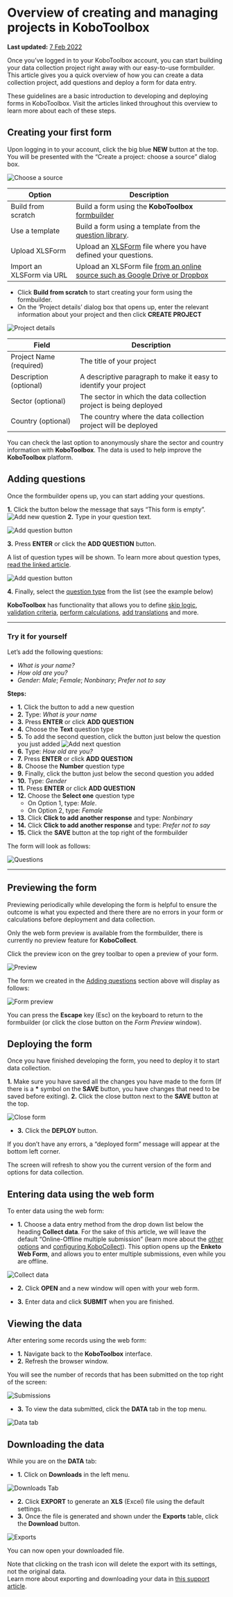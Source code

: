# Overview of creating and managing projects in KoboToolbox
**Last updated:** <a href="https://github.com/kobotoolbox/docs/blob/7d513b8500d4abf789e0c42c10827738cfba7059/source/overview_of_creating_a_project.md" class="reference">7 Feb 2022</a>

Once you’ve logged in to your KoboToolbox account, you can start building your
data collection project right away with our easy-to-use formbuilder. This
article gives you a quick overview of how you can create a data collection
project, add questions and deploy a form for data entry.

These guidelines are a basic introduction to developing and deploying forms in
KoboToolbox. Visit the articles linked throughout this overview to learn more
about each of these steps.

## Creating your first form

Upon logging in to your account, click the big blue **NEW** button at the top.
You will be presented with the “Create a project: choose a source” dialog box.

![Choose a source](images/overview_of_creating_a_project/choose_source.png)

| Option                    | Description                                                                                                           |
| ------------------------- | --------------------------------------------------------------------------------------------------------------------- |
| Build from scratch        | Build a form using the **KoboToolbox** <a href="formbuilder.html" class="reference">formbuilder</a>                   |
| Use a template            | Build a form using a template from the <a href="add_questions_library.html" class="reference">question library</a>.   |
| Upload XLSForm            | Upload an <a href="https://xlsform.org" class="reference">XLSForm</a> file where you have defined your questions.     |
| Import an XLSForm via URL | Upload an XLSForm file <a href="xls_url.html" class="reference">from an online source such as Google Drive or Dropbox |

-   Click **Build from scratch** to start creating your form using the
    formbuilder.
-   On the ‘Project details’ dialog box that opens up, enter the relevant
    information about your project and then click **CREATE PROJECT**

![Project details](images/overview_of_creating_a_project/project_details.png)

| Field                   | Description                                                       |
| ----------------------- | ----------------------------------------------------------------- |
| Project Name (required) | The title of your project                                         |
| Description (optional)  | A descriptive paragraph to make it easy to identify your project  |
| Sector (optional)       | The sector in which the data collection project is being deployed |
| Country (optional)      | The country where the data collection project will be deployed    |

<p class="note">
  You can check the last option to anonymously share the sector and country
  information with <strong>KoboToolbox</strong>. The data is used to help
  improve the <strong>KoboToolbox</strong> platform.
</p>

## Adding questions

Once the formbuilder opens up, you can start adding your questions.

**1.** Click the <i class="k-icon k-icon-plus"></i> button below the message
that says “This form is empty”.
![Add new question](images/overview_of_creating_a_project/add_new_question.png)
**2.** Type in your question text.

![Add question button](images/overview_of_creating_a_project/add_question_button.png)

**3.** Press **ENTER** or click the **ADD QUESTION** button.

A list of question types will be shown. To learn more about question types,
[read the linked article](question_types.md).

![Add question button](images/overview_of_creating_a_project/question_types.png)

**4.** Finally, select the [question type](question_types.md) from the list (see
the example below)

<p class="note">
  <strong>KoboToolbox</strong> has functionality that allows you to define
  <a class="reference" href="skip_logic.html">skip logic</a>,
  <a class="reference" href="validation_criteria.html">validation criteria</a>,
  <a class="reference" href="calculate_questions.html">perform calculations</a>,
  <a class="reference" href="language_dashboard.html">add translations</a> and
  more.
</p>

---

### Try it for yourself

Let’s add the following questions:

-   _What is your name?_
-   _How old are you?_
-   _Gender_: _Male_; _Female_; _Nonbinary_; _Prefer not to say_

**Steps:**

-   **1.** Click the <i class="k-icon k-icon-plus"></i> button to add a new
    question
-   **2.** Type: _What is your name_
-   **3.** Press **ENTER** or click **ADD QUESTION**
-   **4.** Choose the **Text** question type
-   **5.** To add the second question, click the
    <i class="k-icon k-icon-plus"></i> button just below the question you just
    added
    ![Add next question](images/overview_of_creating_a_project/add_next_question.png)
-   **6.** Type: _How old are you?_
-   **7.** Press **ENTER** or click **ADD QUESTION**
-   **8.** Choose the **Number** question type
-   **9.** Finally, click the <i class="k-icon k-icon-plus"></i> button just
    below the second question you added
-   **10.** Type: _Gender_
-   **11.** Press **ENTER** or click **ADD QUESTION**
-   **12.** Choose the **Select one** question type
    -   On Option 1, type: _Male_.
    -   On Option 2, type: _Female_
-   **13.** Click **Click to add another response** and type: _Nonbinary_
-   **14.** Click **Click to add another response** and type: _Prefer not to
    say_
-   **15.** Click the **SAVE** button at the top right of the formbuilder

The form will look as follows:

![Questions](images/overview_of_creating_a_project/questions.png)

---

## Previewing the form

Previewing periodically while developing the form is helpful to ensure the
outcome is what you expected and there there are no errors in your form or
calculations before deployment and data collection.

<p class="note">
  Only the web form preview is available from the formbuilder, there is
  currently no preview feature for <strong>KoboCollect</strong>.
</p>

Click the <i class="k-icon k-icon-view"></i> preview icon on the grey toolbar to
open a preview of your form.

![Preview](images/overview_of_creating_a_project/preview.png)

The form we created in the [Adding questions](#adding-questions) section above
will display as follows:

![Form preview](images/overview_of_creating_a_project/form_preview.png)

You can press the **Escape** key (Esc) on the keyboard to return to the
formbuilder (or click the <i class="k-icon k-icon-close"></i> close button on
the _Form Preview_ window).

## Deploying the form

Once you have finished developing the form, you need to deploy it to start data
collection.

**1.** Make sure you have saved all the changes you have made to the form (If
there is a **\*** symbol on the **SAVE** button, you have changes that need to
be saved before exiting). **2.** Click the <i class="k-icon k-icon-close"></i>
close button next to the **SAVE** button at the top.

![Close form](images/overview_of_creating_a_project/close_form.png)

-   **3.** Click the **DEPLOY** button.

If you don’t have any errors, a “deployed form” message will appear at the
bottom left corner.

<p class="note">The screen will refresh to show you the current version of the
form and options for data collection.</p>

## Entering data using the web form

To enter data using the web form:

-   **1.** Choose a data entry method from the drop down list below the heading
    **Collect data**. For the sake of this article, we will leave the default
    “Online-Offline multiple submission” (learn more about the [other
    options](data_through_webforms.md) and [configuring
    KoboCollect](kobocollect_on_android_latest.md)). This option opens up the
    **Enketo Web Form**, and allows you to enter multiple submissions, even
    while you are offline.

![Collect data](images/overview_of_creating_a_project/collect_data.png)

-   **2.** Click **OPEN** and a new window will open with your web form.

-   **3.** Enter data and click **SUBMIT** when you are finished.

## Viewing the data

After entering some records using the web form:

-   **1.** Navigate back to the **KoboToolbox** interface.
-   **2.** Refresh the browser window.

You will see the number of records that has been submitted on the top right of
the screen:

![Submissions](images/overview_of_creating_a_project/submissions.png)

-   **3.** To view the data submitted, click the **DATA** tab in the top menu.

![Data tab](images/overview_of_creating_a_project/data_tab.png)

## Downloading the data

While you are on the **DATA** tab:

-   **1.** Click on **Downloads** in the left menu.

![Downloads Tab](images/overview_of_creating_a_project/downloads_tab.png)

-   **2.** Click **EXPORT** to generate an **XLS** (Excel) file using the
    default settings.
-   **3.** Once the file is generated and shown under the **Exports** table,
    click the **Download** button.

![Exports](images/overview_of_creating_a_project/exports.png)

You can now open your downloaded file.

<p class="note">
  Note that clicking on the trash icon <i class="k-icon k-icon-trash"></i> will
  delete the export with its settings, not the original data. <br />
  Learn more about exporting and downloading your data in
  <a class="reference" href="export_download.html">this support article</a>.
</p>
